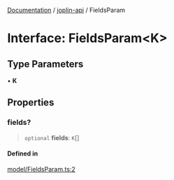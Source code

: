 [Documentation](../../packages.md) / [joplin-api](../index.md) / FieldsParam

# Interface: FieldsParam\<K\>

## Type Parameters

• **K**

## Properties

### fields?

> `optional` **fields**: `K`[]

#### Defined in

[model/FieldsParam.ts:2](https://github.com/rxliuli/joplin-utils/blob/485409801cf7c952cfefe9e29020115fe6abec36/packages/joplin-api/src/model/FieldsParam.ts#L2)
